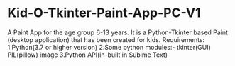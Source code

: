 # Kid-O-Tkinter-Paint-App-PC-V1
A Paint App for the age group 6-13 years.
It is a Python-Tkinter based Paint (desktop application) that has been created for kids.
Requirements:
1.Python(3.7 or higher version)
2.Some python modules:-
   tkinter(GUI)
   PIL(pillow)
   image
3.Python API(in-built in Subime Text)

